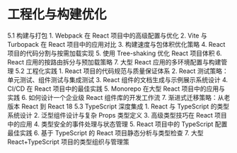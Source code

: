 # ⼯程化与构建优化 

 5.1  构建与打包  1. Webpack 在 React 项⽬中的⾼级配置与优化 2. Vite 与 Turbopack 在 React 项⽬中的应⽤对⽐ 3.  构建速度与包体积优化策略 4. React 项⽬的代码分割与按需加载实现 5.  使⽤ Tree-shaking 优化 React 项⽬体积 6. React 应⽤的按路由拆分与预加载策略 7.  ⼤型 React 应⽤的多环境配置与构建管理 5.2  ⼯程化实践  1. React 项⽬的代码规范与质量保证体系 2. React 测试策略：单元测试、组件测试与集成测试 3. React 组件的⽂档⽣成与⽰例展⽰系统设计 4. CI/CD 在 React 项⽬中的最佳实践 5. Monorepo 在⼤型 React 项⽬中的应⽤与实践 6.  如何设计⼀个企业级 React 组件库的开发⼯作流 7.  渐进式迁移策略：从⽼版本 React 到 React 18 5.3 TypeScript 深度集成  1. React 与 TypeScript 的类型系统设计 2.  泛型组件设计与复杂 Props 类型定义 3.  ⾼级类型技巧在 React 项⽬中的应⽤ 4.  类型安全的事件处理与状态管理 5. React 项⽬中的 TypeScript 配置最佳实践 6.  基于 TypeScript 的 React 项⽬静态分析与类型检查 7.  ⼤型 React+TypeScript 项⽬的类型组织与管理策
